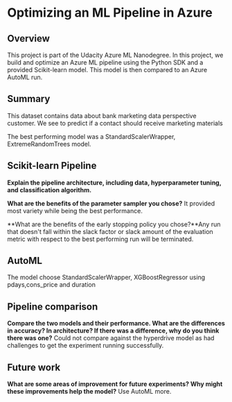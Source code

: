 # Optimizing an ML Pipeline in Azure

## Overview
This project is part of the Udacity Azure ML Nanodegree.
In this project, we build and optimize an Azure ML pipeline using the Python SDK and a provided Scikit-learn model.
This model is then compared to an Azure AutoML run.

## Summary
This dataset contains data about bank marketing data perspective customer. We see to predict if a contact should receive marketing materials

The best performing model was a StandardScalerWrapper, ExtremeRandomTrees model.

## Scikit-learn Pipeline
**Explain the pipeline architecture, including data, hyperparameter tuning, and classification algorithm.**

**What are the benefits of the parameter sampler you chose?** It provided most variety while being the best performance.

**What are the benefits of the early stopping policy you chose?**Any run that doesn't fall within the slack factor or slack amount of the evaluation metric with respect to the best performing run will be terminated.

## AutoML
The model choose StandardScalerWrapper, XGBoostRegressor using pdays,cons_price and duration

## Pipeline comparison
**Compare the two models and their performance. What are the differences in accuracy? In architecture? If there was a difference, why do you think there was one?**
Could not compare against the hyperdrive model as had challenges to get the experiment running successfully.

## Future work
**What are some areas of improvement for future experiments? Why might these improvements help the model?** Use AutoML more.


